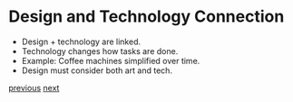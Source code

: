 # Design and Technology Connection
- Design + technology are linked.
- Technology changes how tasks are done.
- Example: Coffee machines simplified over time.
- Design must consider both art and tech.
  
[previous](01_Design_manifesto/Presentation/Slide01.md) [next](03_Design_manifesto/Presentation/Slide03.md)

